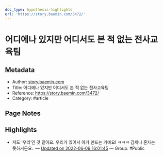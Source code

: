 ```yaml
---
doc_type: hypothesis-highlights
url: 'https://story.baemin.com/3472/'
---
```


# 어디에나 있지만 어디서도 본 적 없는 전사교육팀

## Metadata
- Author: [story.baemin.com]()
- Title: 어디에나 있지만 어디서도 본 적 없는 전사교육팀
- Reference: https://story.baemin.com/3472/
- Category: #article

## Page Notes
## Highlights
- 저도 ‘우리’인 것 같아요. 우리가 있어서 이거 만드는 거예요! ㅋㅋㅋ 김세나 혼자는 못하거든요.  — [Updated on 2022-06-09 16:01:45](https://hyp.is/BhWd6ufCEeyDG8_xp4B1aw/story.baemin.com/3472/) — Group: #Public



